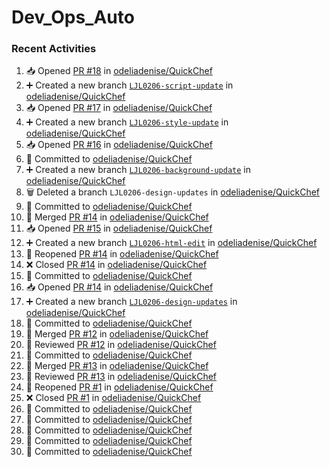 # Dev_Ops_Auto

### Recent Activities
<!--START_SECTION:activity-->
1. 📥 Opened [PR #18](https://github.com/odeliadenise/QuickChef/pull/18) in [odeliadenise/QuickChef](https://github.com/odeliadenise/QuickChef)
2. ➕ Created a new branch [`LJL0206-script-update`](https://github.com/odeliadenise/QuickChef/tree/LJL0206-script-update) in [odeliadenise/QuickChef](https://github.com/odeliadenise/QuickChef)
3. 📥 Opened [PR #17](https://github.com/odeliadenise/QuickChef/pull/17) in [odeliadenise/QuickChef](https://github.com/odeliadenise/QuickChef)
4. ➕ Created a new branch [`LJL0206-style-update`](https://github.com/odeliadenise/QuickChef/tree/LJL0206-style-update) in [odeliadenise/QuickChef](https://github.com/odeliadenise/QuickChef)
5. 📥 Opened [PR #16](https://github.com/odeliadenise/QuickChef/pull/16) in [odeliadenise/QuickChef](https://github.com/odeliadenise/QuickChef)
6. 📝 Committed to [odeliadenise/QuickChef](https://github.com/odeliadenise/QuickChef/commit/9a6e5d2332d882a5d7e0d8b7bfe4561273d22f94)
7. ➕ Created a new branch [`LJL0206-background-update`](https://github.com/odeliadenise/QuickChef/tree/LJL0206-background-update) in [odeliadenise/QuickChef](https://github.com/odeliadenise/QuickChef)
8. 🗑️ Deleted a branch `LJL0206-design-updates` in [odeliadenise/QuickChef](https://github.com/odeliadenise/QuickChef)
9. 📝 Committed to [odeliadenise/QuickChef](https://github.com/odeliadenise/QuickChef/commit/47d9af3c93e0be83950e347ca37d21ba04aa9af9)
10. 🔀 Merged [PR #14](https://github.com/odeliadenise/QuickChef/pull/14) in [odeliadenise/QuickChef](https://github.com/odeliadenise/QuickChef)
11. 📥 Opened [PR #15](https://github.com/odeliadenise/QuickChef/pull/15) in [odeliadenise/QuickChef](https://github.com/odeliadenise/QuickChef)
12. ➕ Created a new branch [`LJL0206-html-edit`](https://github.com/odeliadenise/QuickChef/tree/LJL0206-html-edit) in [odeliadenise/QuickChef](https://github.com/odeliadenise/QuickChef)
13. 🔄 Reopened [PR #14](https://github.com/odeliadenise/QuickChef/pull/14) in [odeliadenise/QuickChef](https://github.com/odeliadenise/QuickChef)
14. ❌ Closed [PR #14](https://github.com/odeliadenise/QuickChef/pull/14) in [odeliadenise/QuickChef](https://github.com/odeliadenise/QuickChef)
15. 📝 Committed to [odeliadenise/QuickChef](https://github.com/odeliadenise/QuickChef/commit/d55c5d3630e9433549b0b7a92a9d9473293d254f)
16. 📥 Opened [PR #14](https://github.com/odeliadenise/QuickChef/pull/14) in [odeliadenise/QuickChef](https://github.com/odeliadenise/QuickChef)
17. ➕ Created a new branch [`LJL0206-design-updates`](https://github.com/odeliadenise/QuickChef/tree/LJL0206-design-updates) in [odeliadenise/QuickChef](https://github.com/odeliadenise/QuickChef)
18. 📝 Committed to [odeliadenise/QuickChef](https://github.com/odeliadenise/QuickChef/commit/fc2718d0b23e833d5a7ed37fe4c951fd5c44ae6d)
19. 🔀 Merged [PR #12](https://github.com/odeliadenise/QuickChef/pull/12) in [odeliadenise/QuickChef](https://github.com/odeliadenise/QuickChef)
20. 🔎 Reviewed [PR #12](https://github.com/odeliadenise/QuickChef/pull/12) in [odeliadenise/QuickChef](https://github.com/odeliadenise/QuickChef)
21. 📝 Committed to [odeliadenise/QuickChef](https://github.com/odeliadenise/QuickChef/commit/f9cebe1d06f94d55d2be2ce2d411d9494e286bbc)
22. 🔀 Merged [PR #13](https://github.com/odeliadenise/QuickChef/pull/13) in [odeliadenise/QuickChef](https://github.com/odeliadenise/QuickChef)
23. 🔎 Reviewed [PR #13](https://github.com/odeliadenise/QuickChef/pull/13) in [odeliadenise/QuickChef](https://github.com/odeliadenise/QuickChef)
24. 🔄 Reopened [PR #1](https://github.com/odeliadenise/QuickChef/pull/1) in [odeliadenise/QuickChef](https://github.com/odeliadenise/QuickChef)
25. ❌ Closed [PR #1](https://github.com/odeliadenise/QuickChef/pull/1) in [odeliadenise/QuickChef](https://github.com/odeliadenise/QuickChef)
26. 📝 Committed to [odeliadenise/QuickChef](https://github.com/odeliadenise/QuickChef/commit/b825b70f74b2693379beac2b83d2735241d658df)
27. 📝 Committed to [odeliadenise/QuickChef](https://github.com/odeliadenise/QuickChef/commit/e523c149c857f0191abd04627985172cffcec5ed)
28. 📝 Committed to [odeliadenise/QuickChef](https://github.com/odeliadenise/QuickChef/commit/53e8e03b7ae2bb9a285a6dd0e912302bf9f5a317)
29. 📝 Committed to [odeliadenise/QuickChef](https://github.com/odeliadenise/QuickChef/commit/ef1b3e3f169b8ac5cd3d9a3fe3f1f27f8b98a121)
30. 📝 Committed to [odeliadenise/QuickChef](https://github.com/odeliadenise/QuickChef/commit/238112700b74aaa908473c3913653168706c2ece)
<!--END_SECTION:activity-->
